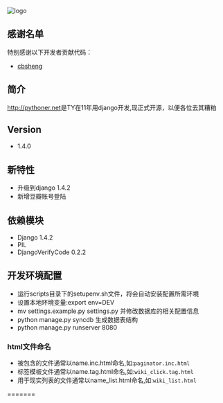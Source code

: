 ![logo](http://pythoner.net/static/images/logo.png)

感谢名单
-------
特别感谢以下开发者贡献代码：

+ [cbsheng](https://github.com/cbsheng)


简介
---

<http://pythoner.net>是TY在11年用django开发,现正式开源，以便各位去其糟粕

Version
-------
+ 1.4.0

新特性
-----
+ 升级到django 1.4.2
+ 新增豆瓣账号登陆

依赖模块
-------
+ Django 1.4.2
+ PIL
+ DjangoVerifyCode  0.2.2

开发环境配置
------------
+ 运行scripts目录下的setupenv.sh文件，将会自动安装配置所需环境
+ 设置本地环境变量:export env=DEV
+ mv settings.example.py settings.py 并修改数据库的相关配置信息
+ python manage.py syncdb 生成数据表结构
+ python manage.py runserver 8080

### html文件命名
+ 被包含的文件通常以name.inc.html命名,如:``` paginator.inc.html ```
+ 标签模板文件通常以name.tag.html命名,如:``` wiki_click.tag.html ```
+ 用于现实列表的文件通常以name_list.html命名,如:``` wiki_list.html ```

=======

